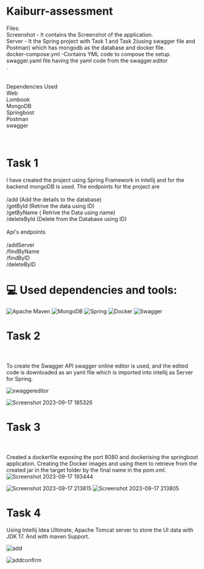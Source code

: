 # Kaiburr-assessment

Files:<br>Screenshot - It contains the Screenshot of the application.<br>Server - It the Spring project with Task 1 and Task 2(using swagger file and Postman) which has mongodb as the database and docker file.<br>docker-compose.yml -Contains YML code to compose the setup.<br>swagger.yaml file having the yaml code from the swagger.editor<br>.<br><br><br>Dependencies Used<br>Web<br>Lombook <br>MongoDB<br>Springboot<br>Postman<br>swagger<br><br><br>

# Task 1<br>
I have created the project using Spring Framework in intellij and for the backend mongoDB is used. The endpoints for the project are<br><br>/add (Add the details to the database)<br>/getById (Retrive the data using ID)<br>/getByName ( Retrive the Data using name)<br>/deleteById (Delete from the Database using ID)<br><br>Api's endpoints<br><br>/addServer<br>/findByName<br>/findByID<br>/deleteByID<br>


# 💻 Used dependencies and tools:
![Apache Maven](https://img.shields.io/badge/Apache%20Maven-C71A36?style=for-the-badge&logo=Apache%20Maven&logoColor=white) ![MongoDB](https://img.shields.io/badge/MongoDB-%234ea94b.svg?style=for-the-badge&logo=mongodb&logoColor=white) ![Spring](https://img.shields.io/badge/spring-%236DB33F.svg?style=for-the-badge&logo=spring&logoColor=white) ![Docker](https://img.shields.io/badge/docker-%230db7ed.svg?style=for-the-badge&logo=docker&logoColor=white) ![Swagger](https://img.shields.io/badge/-Swagger-%23Clojure?style=for-the-badge&logo=swagger&logoColor=white)

# Task 2<br><br>
To create the Swagger API swagger online editor is used, and the edited code is downloaded as an yaml file which is imported into intellij as Server for Spring.

![swaggereditor](https://github.com/IMoonKnight/Kaiburr-assessment/assets/114847358/fca1d8fe-e2c1-424a-bccc-f88eab7de1ba)

![Screenshot 2023-09-17 185326](https://github.com/IMoonKnight/Kaiburr-assessment/assets/114847358/7086defe-cb81-4710-a020-07155101f114)

# Task 3<br><br>
Created a dockerfile exposing the port 8080 and dockerising the springboot application. Creating the Docker images and using them to retrieve from the created jar in the target folder by the final name in the pom.xml.
![Screenshot 2023-09-17 193444](https://github.com/IMoonKnight/Kaiburr-assessment/assets/114847358/75e43d07-ab66-46c2-996f-81bbb91b9d02)

![Screenshot 2023-09-17 213815](https://github.com/IMoonKnight/Kaiburr-assessment/assets/114847358/bb8a679b-5131-4994-bb2f-ec86027a34dc)
![Screenshot 2023-09-17 213805](https://github.com/IMoonKnight/Kaiburr-assessment/assets/114847358/1ce1a438-c9e9-45f1-88b0-b4722fb45a63)

# Task 4
Using Intellij Idea Ultimate, Apache Tomcat server to store the UI data with JDK 17.
And with maven Support.

![add](https://github.com/IMoonKnight/Kaiburr-assessment/assets/114847358/93c179d7-89e9-4e92-9e28-9d6dee286f96)

![addconfirm](https://github.com/IMoonKnight/Kaiburr-assessment/assets/114847358/9a08c884-7e55-407b-b1e5-59235c8a2a43)


